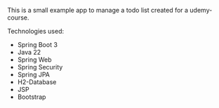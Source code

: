 This is a small example app to manage a todo list created for a udemy-course.

Technologies used:
- Spring Boot 3
- Java 22
- Spring Web
- Spring Security
- Spring JPA
- H2-Database
- JSP
- Bootstrap
